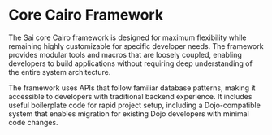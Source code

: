 # Core Cairo Framework

The Sai core Cairo framework is designed for maximum flexibility while remaining highly customizable for specific developer needs. The framework provides modular tools and macros that are loosely coupled, enabling developers to build applications without requiring deep understanding of the entire system architecture.

The framework uses APIs that follow familiar database patterns, making it accessible to developers with traditional backend experience. It includes useful boilerplate code for rapid project setup, including a Dojo-compatible system that enables migration for existing Dojo developers with minimal code changes.
